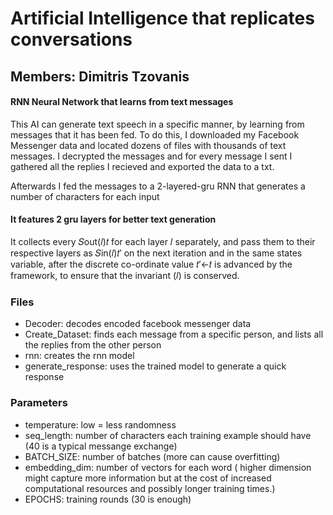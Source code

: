 # Artificial Intelligence that replicates conversations

## Members: Dimitris Tzovanis

#### RNN Neural Network that learns from text messages

This AI can generate text speech in a specific manner, by learning from messages that it has been fed.
To do this, I downloaded my Facebook Messenger data and located dozens of files with thousands of text messages.
I decrypted the messages and for every message I sent I gathered all the replies I recieved and exported the data to a txt.

Afterwards I fed the messages to a 2-layered-gru RNN that generates a number of characters for each input

#### It features 2 gru layers for better text generation

It collects every 𝑆out(𝑙)𝑡 for each layer 𝑙 separately, and pass them to their respective layers as 𝑆in(𝑙)𝑡′ on the next iteration and in the same states variable, after the discrete co-ordinate value 𝑡′←𝑡 is advanced by the framework, to ensure that the invariant (𝑙) is conserved.


### Files

- Decoder: decodes encoded facebook messenger data
- Create_Dataset: finds each message from a specific person, and lists all the replies from the other person
- rnn: creates the rnn model
- generate_response: uses the trained model to generate a quick response


### Parameters

- temperature: low = less randomness
- seq_length: number of characters each training example should have (40 is a typical messange exchange)
- BATCH_SIZE: number of batches (more can cause overfitting)
- embedding_dim: number of vectors for each word ( higher dimension might capture more information but at the cost of increased computational resources and possibly longer training times.)
- EPOCHS: training rounds (30 is enough)

